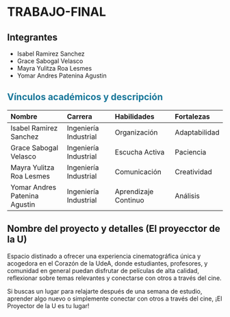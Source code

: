 # TRABAJO-FINAL
## Integrantes
- Isabel Ramirez Sanchez
- Grace Sabogal Velasco
- Mayra Yulitza Roa Lesmes
- Yomar Andres Patenina Agustin
  
## <font color='157699'> **Vínculos académicos y descripción** </font>
| Nombre | Carrera	| Habilidades | Fortalezas | 
|:---|:---|:---|:---|
| Isabel Ramirez Sanchez | Ingeniería Industrial	| Organización	| Adaptabilidad	|
| Grace Sabogal Velasco | Ingeniería Industrial	| Escucha Activa	| Paciencia	|
| Mayra Yulitza Roa Lesmes | Ingeniería Industrial	| Comunicación	| Creatividad	|
| Yomar Andres Patenina Agustin | Ingeniería Industrial	| Aprendizaje Continuo	| Análisis	|

## Nombre del proyecto y detalles (El proyecctor de la U)

Espacio distinado a ofrecer una experiencia cinematográfica única y acogedora en el Corazón de la UdeA, donde estudiantes, profesores, 
y comunidad en general puedan disfrutar de películas de alta calidad, reflexionar sobre temas relevantes y conectarse con otros a través del cine.

Si buscas un lugar para relajarte después de una semana de estudio, aprender algo nuevo o simplemente conectar con otros a través del cine, ¡El Proyector de la U es tu lugar!
